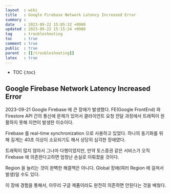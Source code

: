 ```yaml
---
layout  : wiki
title   : Google Firebase Network Latency Increased Error
summary : 
date    : 2023-09-22 15:05:32 +0900
updated : 2023-09-22 15:15:24 +0900
tag     : troubleshooting
toc     : true
comment : true
public  : true
parent  : [[/troubleshooting]]
latex   : true
---
```

* TOC
{:toc}

## Google Firebase Network Latency Increased Error

2023-09-21 Google Firebase 에 큰 장애가 발생했다. FE(Google FrontEnd) 와 Firestore API 간의 통신에 문제가 있어서 클라이언트 요청 전달 과정에서 트래픽이 원활하지 못해 지연이 발생한 이슈이다.

Firebase 를 real-time synchronization 으로 사용하고 있었다. 하나의 동기화를 위해 길게는 40초 이상이 소요되기도 해서 상당히 심각한 장애였다.

트래픽이 많지 않아서 그나마 다행이었지만, 만약 토스증권 같은 서비스가 오직 Firebase 에 의존한다고하면 엄청난 손실로 이뤄졌을 것이다.

Region 을 늘리는 것이 완벽한 해결책은 아니다. Global 장애(여러 Region 에 걸쳐서 발생)일 수도 있다.

이 장애 경험을 통해서, 아무리 구글 제품이라도 완전히 의존하면 안된다는 것을 배웠다.